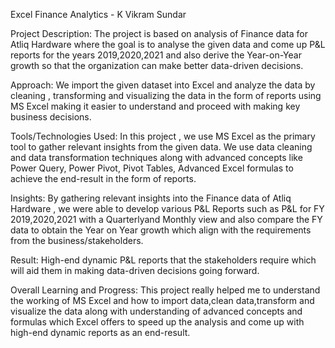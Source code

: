 Excel Finance Analytics - K Vikram Sundar

Project Description: The project is based on analysis of Finance data for Atliq Hardware where the goal is to analyse the given data and come up P&L reports for the years 2019,2020,2021 and also derive the Year-on-Year growth so that the organization can make better data-driven decisions.

Approach: We import the given dataset into Excel and analyze the data by cleaning , transforming and visualizing the data in the form of reports using MS Excel making it easier to understand and proceed with making key business decisions.

Tools/Technologies Used: In this project , we use MS Excel as the primary tool to gather relevant insights from the given data. We use data cleaning and data transformation techniques along with advanced concepts like Power Query, Power Pivot, Pivot Tables, Advanced Excel formulas to achieve the end-result in the form of reports.

Insights: By gathering relevant insights into the Finance data of Atliq Hardware , we were able to develop various P&L Reports such as P&L for FY 2019,2020,2021 with a Quarterlyand Monthly view and also compare the FY data to obtain the Year on Year growth which align with the requirements from the business/stakeholders.

Result: High-end dynamic P&L reports that the stakeholders require which will aid them in making data-driven decisions going forward.

Overall Learning and Progress: This project really helped me to understand the working of MS Excel and how to import data,clean data,transform and visualize the data along with understanding of advanced concepts and formulas which Excel offers to speed up the analysis and come up with high-end dynamic reports as an end-result.
